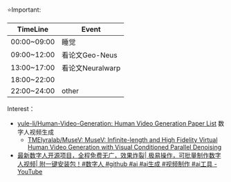 ⭐Important: 

| TimeLine    | Event         |
| ----------- | ------------- |
| 00:00~09:00 | 睡觉            |
| 09:00~12:00 | 看论文Geo-Neus   |
| 13:00~17:00 | 看论文Neuralwarp |
| 18:00~22:00 |               |
| 22:00~24:00 | other         |

Interest：
- [yule-li/Human-Video-Generation: Human Video Generation Paper List](https://github.com/yule-li/Human-Video-Generation) 数字人视频生成
  - [TMElyralab/MuseV: MuseV: Infinite-length and High Fidelity Virtual Human Video Generation with Visual Conditioned Parallel Denoising](https://github.com/TMElyralab/MuseV)
- [最新数字人开源项目，全程免费无广，效果炸裂| 极易操作，可批量制作数字人视频| 附一键安装包！#数字人 #github #ai #ai生成 #视频制作 #ai工具 - YouTube](https://www.youtube.com/watch?v=nhPFgi83afA&t=482s)

